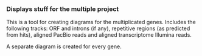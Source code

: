 ### Displays stuff for the multiple project

This is a tool for creating diagrams for the multiplicated genes. Includes the
following tracks: ORF and introns (if any), repetitive regions (as predicted
from hits), aligned PacBio reads and aligned transcriptome Illumina reads.

A separate diagram is created for every gene.
